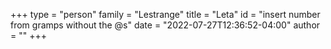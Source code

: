 +++
type = "person"
family = "Lestrange"
title = "Leta"
id = "insert number from gramps without the @s"
date = "2022-07-27T12:36:52-04:00"
author = ""
+++
